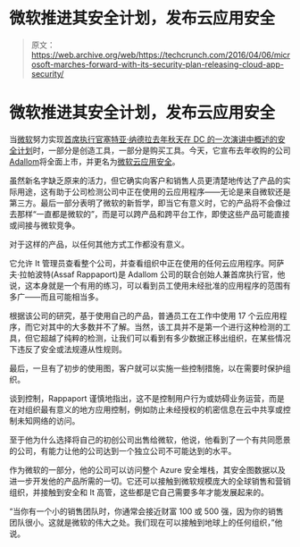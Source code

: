 # 微软推进其安全计划，发布云应用安全 

> 原文：<https://web.archive.org/web/https://techcrunch.com/2016/04/06/microsoft-marches-forward-with-its-security-plan-releasing-cloud-app-security/>

# 微软推进其安全计划，发布云应用安全

当[微软](https://web.archive.org/web/20221205114543/https://www.microsoft.com/en-us/)努力实现[首席执行官塞特亚·纳德拉去年秋天在 DC 的一次演讲中概述的安全计划](https://web.archive.org/web/20221205114543/http://social.beta.techcrunch.com/2015/11/17/satya-nadella-delivers-microsoft-state-of-security-address/)时，一部分是创造工具，一部分是购买工具。今天，它宣布去年收购的公司[Adallom](https://web.archive.org/web/20221205114543/https://beta.techcrunch.com/2015/09/08/microsoft-confirms-purchase-of-cloud-security-firm-adallom/)将全面上市，并更名为[微软云应用安全](https://web.archive.org/web/20221205114543/https://www.microsoft.com/en-us/server-cloud/products/cloud-app-security/default.aspx)。

虽然新名字缺乏原来的活力，但它确实向客户和销售人员更清楚地传达了产品的实际用途，这有助于公司检测公司中正在使用的云应用程序——无论是来自微软还是第三方。最后一部分表明了微软的新哲学，即当它有意义时，它的产品将不会像过去那样“一直都是微软的”，而是可以跨产品和跨平台工作，即使这些产品可能直接或间接与微软竞争。

对于这样的产品，以任何其他方式工作都没有意义。

它允许 It 管理员查看整个公司，并查看组织中正在使用的任何云应用程序。阿萨夫·拉帕波特(Assaf Rappaport)是 Adallom 公司的联合创始人兼首席执行官，他说，这本身就是一个有用的练习，可以看到员工使用未经批准的应用程序的范围有多广——而且可能相当多。

根据该公司的研究，基于使用自己的产品，普通员工在工作中使用 17 个云应用程序，而它对其中的大多数并不了解。当然，该工具并不是第一个进行这种检测的工具，但它超越了纯粹的检测，让我们可以看到有多少数据正移出组织，在某些情况下违反了安全或法规遵从性规则。

最后，一旦有了初步的使用图，客户就可以实施一些控制措施，以在需要时保护组织。

谈到控制，Rappaport 谨慎地指出，这不是控制用户行为或妨碍业务运营，而是在对组织最有意义的地方应用控制，例如防止未经授权的机密信息在云中共享或控制未知网络的访问。

至于他为什么选择将自己的初创公司出售给微软，他说，他看到了一个有共同愿景的公司，有能力让他的公司达到一个独立公司不可能达到的水平。

作为微软的一部分，他的公司可以访问整个 Azure 安全堆栈，其安全图数据以及进一步开发他的产品所需的一切。它还可以接触到微软规模庞大的全球销售和营销组织，并接触到安全和 It 高管，这些都是它自己需要多年才能发展起来的。

“当你有一个小的销售团队时，你通常会接近财富 100 或 500 强，因为你的销售团队很小。这就是微软的伟大之处。我们现在可以接触到地球上的任何组织，”他说。